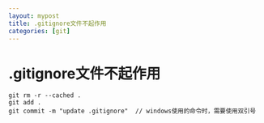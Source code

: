 ```yaml
---
layout: mypost
title: .gitignore文件不起作用
categories: [git]
---
```


# .gitignore文件不起作用
```
git rm -r --cached .
git add .
git commit -m "update .gitignore"  // windows使用的命令时，需要使用双引号
```

